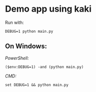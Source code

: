 # Demo app using kaki

Run with:

    DEBUG=1 python main.py

## On Windows:

*PowerShell:*

    ($env:DEBUG=1) -and (python main.py)

*CMD:*

    set DEBUG=1 && python main.py
